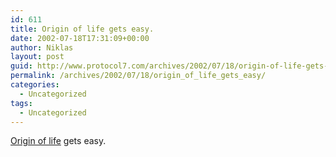 ```yaml
---
id: 611
title: Origin of life gets easy.
date: 2002-07-18T17:31:09+00:00
author: Niklas
layout: post
guid: http://www.protocol7.com/archives/2002/07/18/origin-of-life-gets-easy/
permalink: /archives/2002/07/18/origin_of_life_gets_easy/
categories:
  - Uncategorized
tags:
  - Uncategorized
---
```

<div class='microid-70cca99bf43706e13820fb6b52d064fd5d103717'>
  <p>
    <a href="http://www.newscientist.com/news/news.jsp?id=ns99992558">Origin of life</a> gets easy.
  </p>
</div>